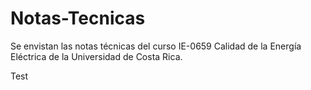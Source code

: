 # Notas-Tecnicas


Se envistan las notas técnicas del curso IE-0659 Calidad de la Energía Eléctrica de la Universidad de Costa Rica. 

Test
